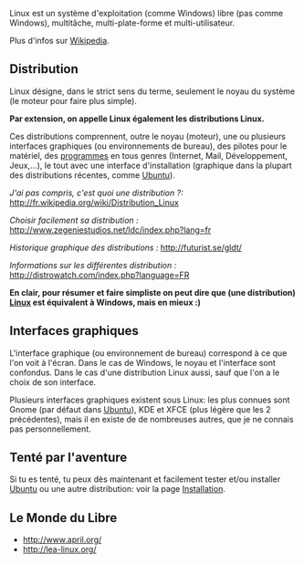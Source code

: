 Linux est un système d'exploitation (comme Windows) libre (pas comme
Windows), multitâche, multi-plate-forme et multi-utilisateur.

Plus d'infos sur [Wikipedia](http://fr.wikipedia.org/wiki/Linux).

## Distribution

Linux désigne, dans le strict sens du terme, seulement le noyau du
système (le moteur pour faire plus simple).

**Par extension, on appelle Linux également les distributions Linux.**

Ces distributions comprennent, outre le noyau (moteur), une ou plusieurs
interfaces graphiques (ou environnements de bureau), des pilotes pour le
matériel, des [programmes](programmes "wikilink") en tous genres
(Internet, Mail, Développement, Jeux,...), le tout avec une interface
d'installation (graphique dans la plupart des distributions récentes,
comme [Ubuntu](Ubuntu "wikilink")).

*J'ai pas compris, c'est quoi une distribution ?:*
<http://fr.wikipedia.org/wiki/Distribution_Linux>

*Choisir facilement sa distribution :*
<http://www.zegeniestudios.net/ldc/index.php?lang=fr>

*Historique graphique des distributions :* <http://futurist.se/gldt/>

*Informations sur les différentes distribution :*
<http://distrowatch.com/index.php?language=FR>

**En clair, pour résumer et faire simpliste on peut dire que (une
distribution) [Linux](Linux "wikilink") est équivalent à Windows, mais
en mieux :)**

## Interfaces graphiques

L'interface graphique (ou environnement de bureau) correspond à ce que
l'on voit à l'écran. Dans le cas de Windows, le noyau et l'interface
sont confondus. Dans le cas d'une distribution Linux aussi, sauf que
l'on a le choix de son interface.

Plusieurs interfaces graphiques existent sous Linux: les plus connues
sont Gnome (par défaut dans [Ubuntu](Ubuntu "wikilink")), KDE et XFCE
(plus légère que les 2 précédentes), mais il en existe de de nombreuses
autres, que je ne connais pas personnellement.

## Tenté par l'aventure

Si tu es tenté, tu peux dès maintenant et facilement tester et/ou
installer [Ubuntu](Ubuntu "wikilink") ou une autre distribution: voir la
page [Installation](Installation "wikilink").

## Le Monde du Libre

- <http://www.april.org/>
- <http://lea-linux.org/>